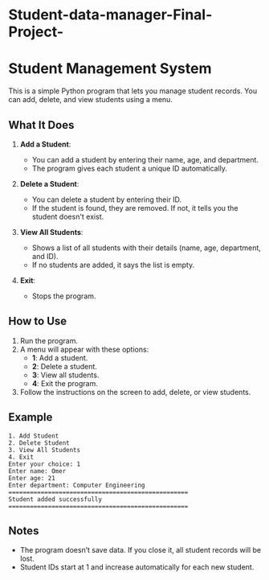 # Student-data-manager-Final-Project-
# Student Management System

This is a simple Python program that lets you manage student records. You can add, delete, and view students using a menu.

## What It Does

1. **Add a Student**:  
   - You can add a student by entering their name, age, and department.  
   - The program gives each student a unique ID automatically.

2. **Delete a Student**:  
   - You can delete a student by entering their ID.  
   - If the student is found, they are removed. If not, it tells you the student doesn't exist.

3. **View All Students**:  
   - Shows a list of all students with their details (name, age, department, and ID).  
   - If no students are added, it says the list is empty.

4. **Exit**:  
   - Stops the program.

## How to Use

1. Run the program.
2. A menu will appear with these options:
   - **1**: Add a student.
   - **2**: Delete a student.
   - **3**: View all students.
   - **4**: Exit the program.
3. Follow the instructions on the screen to add, delete, or view students.

## Example

```plaintext
1. Add Student
2. Delete Student
3. View All Students
4. Exit
Enter your choice: 1
Enter name: Omer
Enter age: 21
Enter department: Computer Engineering
==================================================
Student added successfully
==================================================
```

## Notes

- The program doesn’t save data. If you close it, all student records will be lost.
- Student IDs start at 1 and increase automatically for each new student.

